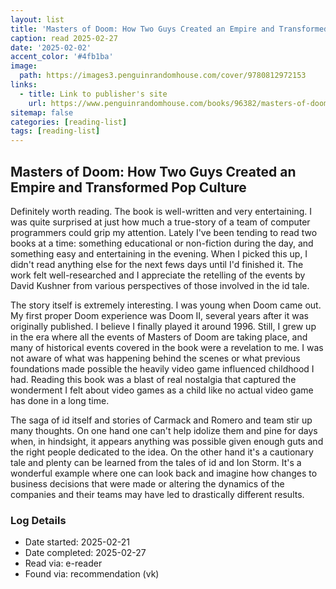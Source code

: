 ```yaml
---
layout: list
title: 'Masters of Doom: How Two Guys Created an Empire and Transformed Pop Culture'
caption: read 2025-02-27
date: '2025-02-02'
accent_color: '#4fb1ba'
image: 
  path: https://images3.penguinrandomhouse.com/cover/9780812972153
links:
  - title: Link to publisher's site
    url: https://www.penguinrandomhouse.com/books/96382/masters-of-doom-by-david-kushner/9780812972153/ 
sitemap: false
categories: [reading-list]
tags: [reading-list]
---
```


## Masters of Doom: How Two Guys Created an Empire and Transformed Pop Culture

Definitely worth reading. The book is well-written and very entertaining.
I was quite surprised at just how much a true-story of a team of computer programmers could grip my attention.
Lately I've been tending to read two books at a time: something educational or non-fiction during the day, and something easy and entertaining in the evening. When I picked this up, I didn't read anything else for the next fews days until I'd finished it.
The work felt well-researched and I appreciate the retelling of the events by David Kushner from various perspectives of those involved in the id tale.

The story itself is extremely interesting.
I was young when Doom came out. My first proper Doom experience was Doom II, several years after it was originally published. I believe I finally played it around 1996.
Still, I grew up in the era where all the events of Masters of Doom are taking place, and many of historical events covered in the book were a revelation to me.
I was not aware of what was happening behind the scenes or what previous foundations made possible the heavily video game influenced childhood I had.
Reading this book was a blast of real nostalgia that captured the wonderment I felt about video games as a child like no actual video game has done in a long time.

The saga of id itself and stories of Carmack and Romero and team stir up many thoughts. On one hand one can't help idolize them and pine for days when, in hindsight, it appears anything was possible given enough guts and the right people dedicated to the idea. On the other hand it's a cautionary tale and plenty can be learned from the tales of id and Ion Storm. It's a wonderful example where one can look back and imagine how changes to business decisions that were made or altering the dynamics of the companies and their teams may have led to drastically different results.

### Log Details

- Date started: 2025-02-21
- Date completed: 2025-02-27
- Read via: e-reader
- Found via: recommendation (vk)  
